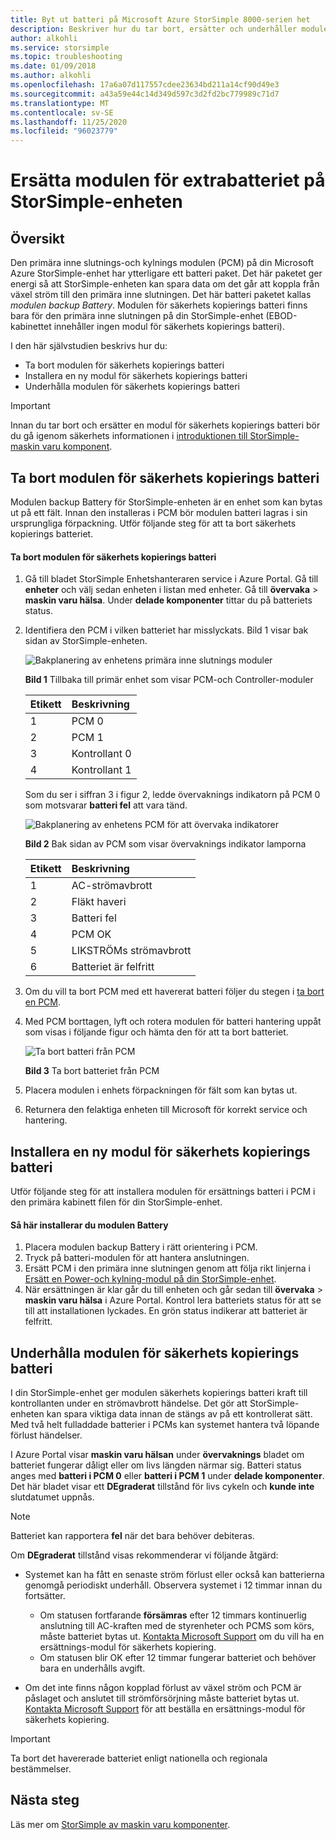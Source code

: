 ```yaml
---
title: Byt ut batteri på Microsoft Azure StorSimple 8000-serien het
description: Beskriver hur du tar bort, ersätter och underhåller modulen för säkerhets kopierings batteri på din StorSimple-enhet.
author: alkohli
ms.service: storsimple
ms.topic: troubleshooting
ms.date: 01/09/2018
ms.author: alkohli
ms.openlocfilehash: 17a6a07d117557cdee23634bd211a14cf90d49e3
ms.sourcegitcommit: a43a59e44c14d349d597c3d2fd2bc779989c71d7
ms.translationtype: MT
ms.contentlocale: sv-SE
ms.lasthandoff: 11/25/2020
ms.locfileid: "96023779"
---
```

# <a name="replace-the-backup-battery-module-on-your-storsimple-device"></a>Ersätta modulen för extrabatteriet på StorSimple-enheten

## <a name="overview"></a>Översikt
Den primära inne slutnings-och kylnings modulen (PCM) på din Microsoft Azure StorSimple-enhet har ytterligare ett batteri paket. Det här paketet ger energi så att StorSimple-enheten kan spara data om det går att koppla från växel ström till den primära inne slutningen. Det här batteri paketet kallas *modulen backup Battery*. Modulen för säkerhets kopierings batteri finns bara för den primära inne slutningen på din StorSimple-enhet (EBOD-kabinettet innehåller ingen modul för säkerhets kopierings batteri).

I den här självstudien beskrivs hur du:

* Ta bort modulen för säkerhets kopierings batteri
* Installera en ny modul för säkerhets kopierings batteri
* Underhålla modulen för säkerhets kopierings batteri

> [!IMPORTANT]
> Innan du tar bort och ersätter en modul för säkerhets kopierings batteri bör du gå igenom säkerhets informationen i [introduktionen till StorSimple-maskin varu komponent](storsimple-8000-hardware-component-replacement.md).


## <a name="remove-the-backup-battery-module"></a>Ta bort modulen för säkerhets kopierings batteri
Modulen backup Battery för StorSimple-enheten är en enhet som kan bytas ut på ett fält. Innan den installeras i PCM bör modulen batteri lagras i sin ursprungliga förpackning. Utför följande steg för att ta bort säkerhets kopierings batteriet.

#### <a name="to-remove-the-backup-battery-module"></a>Ta bort modulen för säkerhets kopierings batteri
1. Gå till bladet StorSimple Enhetshanteraren service i Azure Portal. Gå till **enheter** och välj sedan enheten i listan med enheter. Gå till **övervaka**  >  **maskin varu hälsa**. Under **delade komponenter** tittar du på batteriets status.
2. Identifiera den PCM i vilken batteriet har misslyckats. Bild 1 visar bak sidan av StorSimple-enheten.
   
    ![Bakplanering av enhetens primära inne slutnings moduler](./media/storsimple-battery-replacement/IC740994.png)
   
    **Bild 1** Tillbaka till primär enhet som visar PCM-och Controller-moduler
   
   | Etikett | Beskrivning |
   |:--- |:--- |
   | 1 |PCM 0 |
   | 2 |PCM 1 |
   | 3 |Kontrollant 0 |
   | 4 |Kontrollant 1 |
   
    Som du ser i siffran 3 i figur 2, ledde övervaknings indikatorn på PCM 0 som motsvarar **batteri fel** att vara tänd.
   
    ![Bakplanering av enhetens PCM för att övervaka indikatorer](./media/storsimple-battery-replacement/IC740992.png)
   
    **Bild 2** Bak sidan av PCM som visar övervaknings indikator lamporna
   
   | Etikett | Beskrivning |
   |:--- |:--- |
   | 1 |AC-strömavbrott |
   | 2 |Fläkt haveri |
   | 3 |Batteri fel |
   | 4 |PCM OK |
   | 5 |LIKSTRÖMs strömavbrott |
   | 6 |Batteriet är felfritt |
3. Om du vill ta bort PCM med ett havererat batteri följer du stegen i [ta bort en PCM](storsimple-8000-power-cooling-module-replacement.md#remove-a-pcm).
4. Med PCM borttagen, lyft och rotera modulen för batteri hantering uppåt som visas i följande figur och hämta den för att ta bort batteriet.
   
    ![Ta bort batteri från PCM](./media/storsimple-battery-replacement/IC741019.png)
   
    **Bild 3** Ta bort batteriet från PCM
5. Placera modulen i enhets förpackningen för fält som kan bytas ut.
6. Returnera den felaktiga enheten till Microsoft för korrekt service och hantering.

## <a name="install-a-new-backup-battery-module"></a>Installera en ny modul för säkerhets kopierings batteri
Utför följande steg för att installera modulen för ersättnings batteri i PCM i den primära kabinett filen för din StorSimple-enhet.

#### <a name="to-install-the-battery-module"></a>Så här installerar du modulen Battery
1. Placera modulen backup Battery i rätt orientering i PCM.
2. Tryck på batteri-modulen för att hantera anslutningen.
3. Ersätt PCM i den primära inne slutningen genom att följa rikt linjerna i [Ersätt en Power-och kylning-modul på din StorSimple-enhet](storsimple-8000-power-cooling-module-replacement.md).
4. När ersättningen är klar går du till enheten och går sedan till **övervaka**  >  **maskin varu hälsa** i Azure Portal. Kontrol lera batteriets status för att se till att installationen lyckades. En grön status indikerar att batteriet är felfritt.

## <a name="maintain-the-backup-battery-module"></a>Underhålla modulen för säkerhets kopierings batteri
I din StorSimple-enhet ger modulen säkerhets kopierings batteri kraft till kontrollanten under en strömavbrott händelse. Det gör att StorSimple-enheten kan spara viktiga data innan de stängs av på ett kontrollerat sätt. Med två helt fulladdade batterier i PCMs kan systemet hantera två löpande förlust händelser.

I Azure Portal visar **maskin varu hälsan** under **övervaknings** bladet om batteriet fungerar dåligt eller om livs längden närmar sig. Batteri status anges med **batteri i PCM 0** eller **batteri i PCM 1** under **delade komponenter**. Det här bladet visar ett **DEgraderat** tillstånd för livs cykeln och **kunde inte** slutdatumet uppnås.

> [!NOTE]
> Batteriet kan rapportera **fel** när det bara behöver debiteras.


Om **DEgraderat** tillstånd visas rekommenderar vi följande åtgärd:

* Systemet kan ha fått en senaste ström förlust eller också kan batterierna genomgå periodiskt underhåll. Observera systemet i 12 timmar innan du fortsätter.
  
  * Om statusen fortfarande **försämras** efter 12 timmars kontinuerlig anslutning till AC-kraften med de styrenheter och PCMS som körs, måste batteriet bytas ut. [Kontakta Microsoft Support](storsimple-8000-contact-microsoft-support.md) om du vill ha en ersättnings-modul för säkerhets kopiering.
  * Om statusen blir OK efter 12 timmar fungerar batteriet och behöver bara en underhålls avgift.
* Om det inte finns någon kopplad förlust av växel ström och PCM är påslaget och anslutet till strömförsörjning måste batteriet bytas ut. [Kontakta Microsoft Support](storsimple-8000-contact-microsoft-support.md) för att beställa en ersättnings-modul för säkerhets kopiering.

> [!IMPORTANT]
> Ta bort det havererade batteriet enligt nationella och regionala bestämmelser.

## <a name="next-steps"></a>Nästa steg
Läs mer om [StorSimple av maskin varu komponenter](storsimple-8000-hardware-component-replacement.md).

